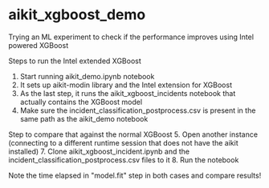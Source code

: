 # aikit_xgboost_demo
Trying an ML experiment to check if the performance improves using Intel powered XGBoost

Steps to run the Intel extended XGBoost
1. Start running aikit_demo.ipynb notebook
2. It sets up aikit-modin library and the Intel extension for XGBoost
3. As the last step, it runs the aikit_xgboost_incidents notebook that actually contains the XGBoost model
4. Make sure the incident_classification_postprocess.csv is present in the same path as the aikit_demo notebook

Step to compare that against the normal XGBoost
5. Open another instance 
(connecting to a different runtime session that does not have the aikit installed)
7. Clone aikit_xgboost_incident.ipynb and the incident_classification_postprocess.csv files to it
8. Run the notebook 

Note the time elapsed in "model.fit" step in both cases and compare results!
